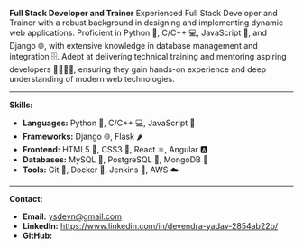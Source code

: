 
**Full Stack Developer and Trainer**
Experienced Full Stack Developer and Trainer with a robust background in designing and implementing dynamic web applications. Proficient in Python 🐍, C/C++ 💻, JavaScript 📜, and Django 🌐, with extensive knowledge in database management and integration 🗄️. Adept at delivering technical training and mentoring aspiring developers 👨‍🏫👩‍🏫, ensuring they gain hands-on experience and deep understanding of modern web technologies.

---

**Skills:**

- **Languages:** Python 🐍, C/C++ 💻, JavaScript 📜
- **Frameworks:** Django 🌐, Flask 🌶️
- **Frontend:** HTML5 📄, CSS3 🎨, React ⚛️, Angular 🅰️
- **Databases:** MySQL 🐬, PostgreSQL 🐘, MongoDB 🍃
- **Tools:** Git 🌲, Docker 🐳, Jenkins 🚀, AWS ☁️

---

**Contact:**

- **Email:** ysdevn@gmail.com
- **LinkedIn:** https://www.linkedin.com/in/devendra-yadav-2854ab22b/
- **GitHub:** 
